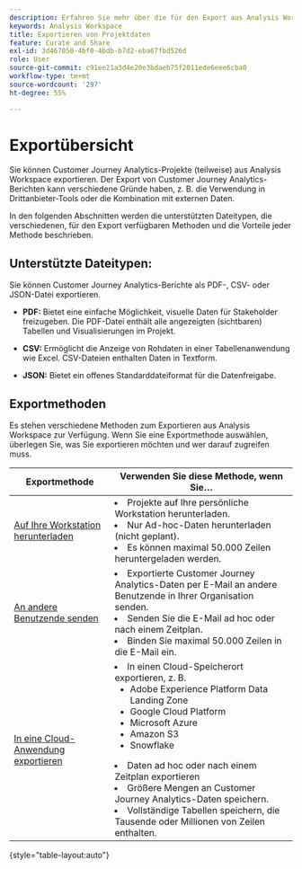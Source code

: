 ```yaml
---
description: Erfahren Sie mehr über die für den Export aus Analysis Workspace verfügbaren Methoden.
keywords: Analysis Workspace
title: Exportieren von Projektdaten
feature: Curate and Share
exl-id: 3d467050-4bf0-4bdb-b7d2-eba67fbd526d
role: User
source-git-commit: c91ee21a3d4e20e3bdaeb75f2011ede6eee6cba0
workflow-type: tm+mt
source-wordcount: '297'
ht-degree: 55%

---
```


# Exportübersicht

Sie können Customer Journey Analytics-Projekte (teilweise) aus Analysis Workspace exportieren. Der Export von Customer Journey Analytics-Berichten kann verschiedene Gründe haben, z. B. die Verwendung in Drittanbieter-Tools oder die Kombination mit externen Daten.

In den folgenden Abschnitten werden die unterstützten Dateitypen, die verschiedenen, für den Export verfügbaren Methoden und die Vorteile jeder Methode beschrieben.

## Unterstützte Dateitypen:

Sie können Customer Journey Analytics-Berichte als PDF-, CSV- oder JSON-Datei exportieren.

* **PDF:** Bietet eine einfache Möglichkeit, visuelle Daten für Stakeholder freizugeben. Die PDF-Datei enthält alle angezeigten (sichtbaren) Tabellen und Visualisierungen im Projekt.

* **CSV:** Ermöglicht die Anzeige von Rohdaten in einer Tabellenanwendung wie Excel. CSV-Dateien enthalten Daten in Textform.

* **JSON:** Bietet ein offenes Standarddateiformat für die Datenfreigabe.

## Exportmethoden

Es stehen verschiedene Methoden zum Exportieren aus Analysis Workspace zur Verfügung. Wenn Sie eine Exportmethode auswählen, überlegen Sie, was Sie exportieren möchten und wer darauf zugreifen muss.

| Exportmethode | Verwenden Sie diese Methode, wenn Sie… |
|---------|----------|
| [Auf Ihre Workstation herunterladen](/help/analysis-workspace/export/download-send.md) | <li>Projekte auf Ihre persönliche Workstation herunterladen.</li><li>Nur Ad-hoc-Daten herunterladen (nicht geplant).</li> <li>Es können maximal 50.000 Zeilen heruntergeladen werden.</li> <!--true? Are there 2 different options to download to your workstation?--> <!-- is this emailing it? --> |
| [An andere Benutzende senden](/help/analysis-workspace/export/t-schedule-report.md) | <li>Exportierte Customer Journey Analytics-Daten per E-Mail an andere Benutzende in Ihrer Organisation senden.</li><li>Senden Sie die E-Mail ad hoc oder nach einem Zeitplan.</li> <li>Binden Sie maximal 50.000 Zeilen in die E-Mail ein.</li> <!--true?--> |
| [In eine Cloud-Anwendung exportieren](/help/analysis-workspace/export/export-cloud.md) | <li>In einen Cloud-Speicherort exportieren, z. B. <ul><li>Adobe Experience Platform Data Landing Zone</li><li>Google Cloud Platform</li><li>Microsoft Azure</li><li>Amazon S3</li><li>Snowflake</li></ul></li><li>Daten ad hoc oder nach einem Zeitplan exportieren</li><li>Größere Mengen an Customer Journey Analytics-Daten speichern.</li><li>Vollständige Tabellen speichern, die Tausende oder Millionen von Zeilen enthalten.<!-- What other things? Wiki talks about things that aren't even possible in Data Warehouse. What are they? --> </li> |

{style="table-layout:auto"}
